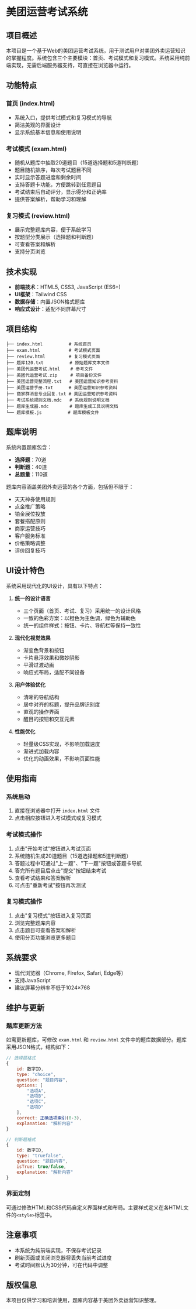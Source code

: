 # 美团运营考试系统

## 项目概述

本项目是一个基于Web的美团运营考试系统，用于测试用户对美团外卖运营知识的掌握程度。系统包含三个主要模块：首页、考试模式和复习模式。系统采用纯前端实现，无需后端服务器支持，可直接在浏览器中运行。

## 功能特点

### 首页 (index.html)
- 系统入口，提供考试模式和复习模式的导航
- 简洁美观的界面设计
- 显示系统基本信息和使用说明

### 考试模式 (exam.html)
- 随机从题库中抽取20道题目（15道选择题和5道判断题）
- 题目随机排序，每次考试题目不同
- 实时显示答题进度和剩余时间
- 支持答题卡功能，方便跳转到任意题目
- 考试结束后自动评分，显示得分和正确率
- 提供答案解析，帮助学习和理解

### 复习模式 (review.html)
- 展示完整题库内容，便于系统学习
- 按题型分类展示（选择题和判断题）
- 可查看答案和解析
- 支持分页浏览

## 技术实现

- **前端技术**：HTML5, CSS3, JavaScript (ES6+)
- **UI框架**：Tailwind CSS
- **数据存储**：内置JSON格式题库
- **响应式设计**：适配不同屏幕尺寸

## 项目结构

```
├── index.html          # 系统首页
├── exam.html           # 考试模式页面
├── review.html         # 复习模式页面
├── 题库120.txt          # 原始题库文本文件
├── 美团代运营考试.html    # 参考文件
├── 美团代运营考试.zip     # 项目备份文件
├── 美团运营完整流程.txt   # 美团运营知识参考资料
├── 美团运营手册.txt      # 美团运营知识参考资料
├── 商家群消息专业回复.txt # 美团运营知识参考资料
├── 考试系统规则文档.mdc   # 系统规则说明文档
├── 题库生成器.mdc        # 题库生成工具说明文档
└── 题库模板.js          # 题库模板文件
```

## 题库说明

系统内置题库包含：
- **选择题**：70道
- **判断题**：40道
- **总题量**：110道

题库内容涵盖美团外卖运营的各个方面，包括但不限于：
- 天天神券使用规则
- 点金推广策略
- 铂金展位投放
- 套餐搭配原则
- 商家运营技巧
- 客户服务标准
- 价格策略调整
- 评价回复技巧

## UI设计特色

系统采用现代化的UI设计，具有以下特点：

1. **统一的设计语言**
   - 三个页面（首页、考试、复习）采用统一的设计风格
   - 一致的色彩方案：以橙色为主色调，绿色为辅助色
   - 统一的组件样式：按钮、卡片、导航栏等保持一致性

2. **现代化视觉效果**
   - 渐变色背景和按钮
   - 卡片悬浮效果和微妙阴影
   - 平滑过渡动画
   - 响应式布局，适配不同设备

3. **用户体验优化**
   - 清晰的导航结构
   - 居中对齐的标题，提升品牌识别度
   - 直观的操作界面
   - 醒目的按钮和交互元素

4. **性能优化**
   - 轻量级CSS实现，不影响加载速度
   - 渐进式加载内容
   - 优化的动画效果，不影响页面性能

## 使用指南

### 系统启动
1. 直接在浏览器中打开 `index.html` 文件
2. 点击相应按钮进入考试模式或复习模式

### 考试模式操作
1. 点击"开始考试"按钮进入考试页面
2. 系统随机生成20道题目（15道选择题和5道判断题）
3. 答题过程中可通过"上一题"、"下一题"按钮或答题卡导航
4. 答完所有题目后点击"提交"按钮结束考试
5. 查看考试结果和答案解析
6. 可点击"重新考试"按钮再次测试

### 复习模式操作
1. 点击"复习模式"按钮进入复习页面
2. 浏览完整题库内容
3. 点击题目可查看答案和解析
4. 使用分页功能浏览更多题目

## 系统要求

- 现代浏览器（Chrome, Firefox, Safari, Edge等）
- 支持JavaScript
- 建议屏幕分辨率不低于1024×768

## 维护与更新

### 题库更新方法
如需更新题库，可修改 `exam.html` 和 `review.html` 文件中的题库数据部分。题库采用JSON格式，结构如下：

```javascript
// 选择题格式
{
    id: 数字ID,
    type: "choice",
    question: "题目内容",
    options: [
        "选项A",
        "选项B",
        "选项C",
        "选项D"
    ],
    correct: 正确选项索引(0-3),
    explanation: "解析内容"
}

// 判断题格式
{
    id: 数字ID,
    type: "truefalse",
    question: "题目内容",
    isTrue: true/false,
    explanation: "解析内容"
}
```

### 界面定制
可通过修改HTML和CSS代码自定义界面样式和布局。主要样式定义在各HTML文件的`<style>`标签中。

## 注意事项

- 本系统为纯前端实现，不保存考试记录
- 刷新页面或关闭浏览器将丢失当前考试进度
- 考试时间默认为30分钟，可在代码中调整

## 版权信息

本项目仅供学习和培训使用，题库内容基于美团外卖运营知识整理。 